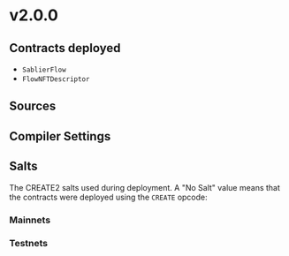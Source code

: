 # v2.0.0

## Contracts deployed

- `SablierFlow`
- `FlowNFTDescriptor`

## Sources

<!-- TODO -->

## Compiler Settings

<!-- TODO -->

## Salts

The CREATE2 salts used during deployment. A "No Salt" value means that the contracts were deployed using the `CREATE`
opcode:

### Mainnets

<!-- TODO -->

### Testnets

<!-- TODO -->
